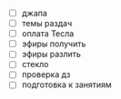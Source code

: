 - [ ] джапа
- [ ] темы раздач
- [ ] оплата Тесла
- [ ] эфиры получить 
- [ ] эфиры разлить
- [ ] стекло
- [ ] проверка дз
- [ ] подготовка к занятиям
